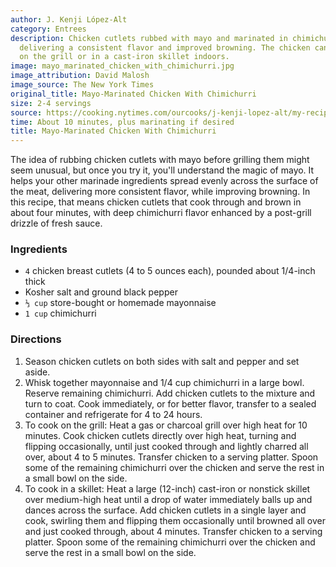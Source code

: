 ```yaml
---
author: J. Kenji López-Alt
category: Entrees
description: Chicken cutlets rubbed with mayo and marinated in chimichurri sauce,
  delivering a consistent flavor and improved browning. The chicken can be cooked
  on the grill or in a cast-iron skillet indoors.
image: mayo_marinated_chicken_with_chimichurri.jpg
image_attribution: David Malosh
image_source: The New York Times
original_title: Mayo-Marinated Chicken With Chimichurri
size: 2-4 servings
source: https://cooking.nytimes.com/ourcooks/j-kenji-lopez-alt/my-recipes?action=click&module=byline&region=recipe%20page
time: About 10 minutes, plus marinating if desired
title: Mayo-Marinated Chicken With Chimichurri
---
```

The idea of rubbing chicken cutlets with mayo before grilling them might seem unusual, but once you try it, you'll understand the magic of mayo. It helps your other marinade ingredients spread evenly across the surface of the meat, delivering more consistent flavor, while improving browning. In this recipe, that means chicken cutlets that cook through and brown in about four minutes, with deep chimichurri flavor enhanced by a post-grill drizzle of fresh sauce.

### Ingredients

* `4` chicken breast cutlets (4 to 5 ounces each), pounded about 1/4-inch thick
* Kosher salt and ground black pepper
* `⅓ cup` store-bought or homemade mayonnaise
* `1 cup` chimichurri

### Directions

1. Season chicken cutlets on both sides with salt and pepper and set aside.
2. Whisk together mayonnaise and 1/4 cup chimichurri in a large bowl. Reserve remaining chimichurri. Add chicken cutlets to the mixture and turn to coat. Cook immediately, or for better flavor, transfer to a sealed container and refrigerate for 4 to 24 hours.
3. To cook on the grill: Heat a gas or charcoal grill over high heat for 10 minutes. Cook chicken cutlets directly over high heat, turning and flipping occasionally, until just cooked through and lightly charred all over, about 4 to 5 minutes. Transfer chicken to a serving platter. Spoon some of the remaining chimichurri over the chicken and serve the rest in a small bowl on the side.
4. To cook in a skillet: Heat a large (12-inch) cast-iron or nonstick skillet over medium-high heat until a drop of water immediately balls up and dances across the surface. Add chicken cutlets in a single layer and cook, swirling them and flipping them occasionally until browned all over and just cooked through, about 4 minutes. Transfer chicken to a serving platter. Spoon some of the remaining chimichurri over the chicken and serve the rest in a small bowl on the side.